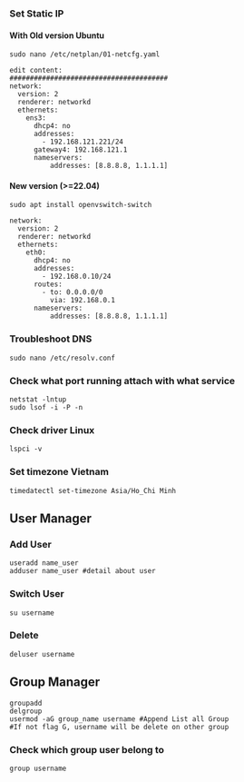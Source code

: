 ### Set Static IP
#### With Old version Ubuntu
```
sudo nano /etc/netplan/01-netcfg.yaml

edit content:
#######################################
network:
  version: 2
  renderer: networkd
  ethernets:
    ens3:
      dhcp4: no
      addresses:
        - 192.168.121.221/24
      gateway4: 192.168.121.1
      nameservers:
          addresses: [8.8.8.8, 1.1.1.1]
```
#### New version (>=22.04)
```
sudo apt install openvswitch-switch

network:
  version: 2
  renderer: networkd
  ethernets:
    eth0:
      dhcp4: no
      addresses:
        - 192.168.0.10/24
      routes:
        - to: 0.0.0.0/0
          via: 192.168.0.1
      nameservers:
          addresses: [8.8.8.8, 1.1.1.1]
```
### Troubleshoot DNS 
```
sudo nano /etc/resolv.conf
```

### Check what port running attach with what service
```
netstat -lntup
sudo lsof -i -P -n
```
### Check driver Linux
```
lspci -v
```
### Set timezone Vietnam
```
timedatectl set-timezone Asia/Ho_Chi Minh
```
## User Manager
### Add User 
```
useradd name_user
adduser name_user #detail about user
```
### Switch User
```
su username
```
### Delete
```
deluser username
```
## Group Manager
```
groupadd
delgroup
usermod -aG group_name username #Append List all Group
#If not flag G, username will be delete on other group
```
### Check which group user belong to
```
group username
```
